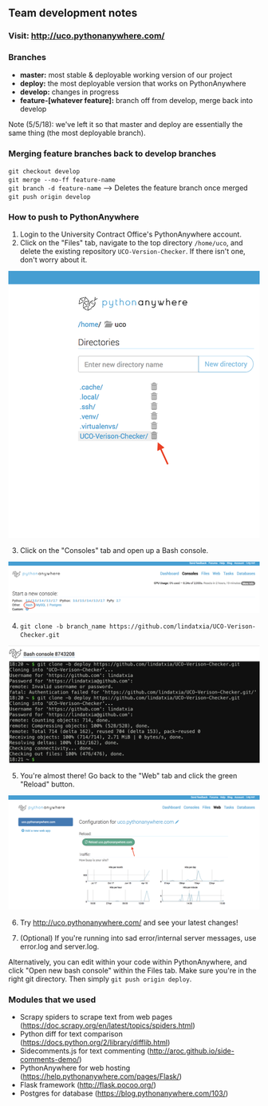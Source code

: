 ## Team development notes

### Visit: http://uco.pythonanywhere.com/

### Branches
- **master:** most stable & deployable working version of our project
- **deploy:** the most deployable version that works on PythonAnywhere
- **develop:** changes in progress
- **feature-[whatever feature]:** branch off from develop, merge back into develop

Note (5/5/18): we've left it so that master and deploy are essentially the same thing (the most deployable branch).

### Merging feature branches back to develop branches
`git checkout develop` <br />
`git merge --no-ff feature-name` <br />
`git branch -d feature-name` --> Deletes the feature branch once merged <br />
`git push origin develop` <br />


### How to push to PythonAnywhere
1. Login to the University Contract Office's PythonAnywhere account.
2. Click on the "Files" tab, navigate to the top directory `/home/uco`, and delete the existing repository `UCO-Version-Checker`. If there isn't one, don't worry about it.

<img src="doc_images/delete_folder.png" width="600">

3. Click on the "Consoles" tab and open up a Bash console.

<img src="doc_images/start_bash.png" width="600">

4. `git clone -b branch_name https://github.com/lindatxia/UCO-Verison-Checker.git`

<img src="doc_images/bash_console_type.png" width="600">

5. You're almost there! Go back to the "Web" tab and click the green "Reload" button.

<img src="doc_images/reload.png" width="600">

6. Try http://uco.pythonanywhere.com/ and see your latest changes!

7. (Optional) If you're running into sad error/internal server messages, use error.log and server.log.

Alternatively, you can edit within your code within PythonAnywhere, and click "Open new bash console" within the Files tab. Make sure you're in the right git directory. Then simply `git push origin deploy`.


### Modules that we used

- Scrapy spiders to scrape text from web pages (https://doc.scrapy.org/en/latest/topics/spiders.html)
- Python diff for text comparison (https://docs.python.org/2/library/difflib.html)
- Sidecomments.js for text commenting (http://aroc.github.io/side-comments-demo/)
- PythonAnywhere for web hosting (https://help.pythonanywhere.com/pages/Flask/)
- Flask framework (http://flask.pocoo.org/)
- Postgres for database (https://blog.pythonanywhere.com/103/)